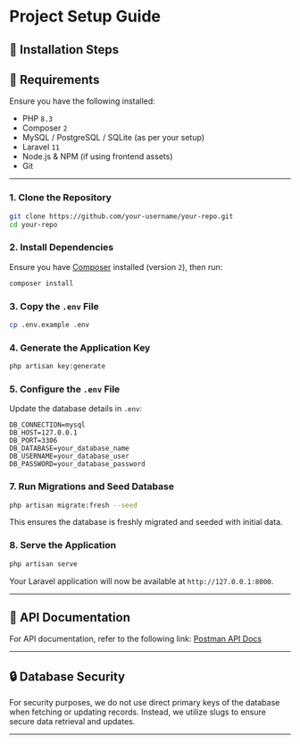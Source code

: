 # Project Setup Guide

## 🚀 Installation Steps

## 📌 Requirements
Ensure you have the following installed:
- PHP `8.3`
- Composer `2`
- MySQL / PostgreSQL / SQLite (as per your setup)
- Laravel `11`
- Node.js & NPM (if using frontend assets)
- Git

---

### **1. Clone the Repository**
```sh
git clone https://github.com/your-username/your-repo.git
cd your-repo
```

### **2. Install Dependencies**
Ensure you have [Composer](https://getcomposer.org/) installed (version `2`), then run:
```sh
composer install
```

### **3. Copy the `.env` File**
```sh
cp .env.example .env
```

### **4. Generate the Application Key**
```sh
php artisan key:generate
```

### **5. Configure the `.env` File**
Update the database details in `.env`:
```env
DB_CONNECTION=mysql
DB_HOST=127.0.0.1
DB_PORT=3306
DB_DATABASE=your_database_name
DB_USERNAME=your_database_user
DB_PASSWORD=your_database_password
```
### **7. Run Migrations and Seed Database**
```sh
php artisan migrate:fresh --seed
```
This ensures the database is freshly migrated and seeded with initial data.

### **8. Serve the Application**
```sh
php artisan serve
```
Your Laravel application will now be available at `http://127.0.0.1:8000`.

---

## 📖 API Documentation
For API documentation, refer to the following link:
[Postman API Docs](https://documenter.getpostman.com/view/22887678/2sAYdcrC1L)

---

## 🔒 Database Security
For security purposes, we do not use direct primary keys of the database when fetching or updating records. Instead, we utilize slugs to ensure secure data retrieval and updates.

---
